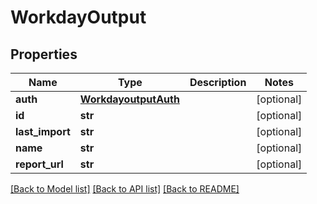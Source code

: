 # WorkdayOutput

## Properties
Name | Type | Description | Notes
------------ | ------------- | ------------- | -------------
**auth** | [**WorkdayoutputAuth**](WorkdayoutputAuth.md) |  | [optional] 
**id** | **str** |  | [optional] 
**last_import** | **str** |  | [optional] 
**name** | **str** |  | [optional] 
**report_url** | **str** |  | [optional] 

[[Back to Model list]](../README.md#documentation-for-models) [[Back to API list]](../README.md#documentation-for-api-endpoints) [[Back to README]](../README.md)


